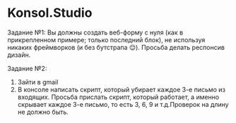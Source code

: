 # Konsol.Studio
Задание №1: Вы должны создать веб-форму с нуля (как в прикрепленном примере; только последний блок), не используя 
никаких фреймворков (и без бутстрапа 😌). Просьба делать респонсив дизайн.

Задание №2:
1) Зайти в gmail
2) В консоле написать скрипт, который убирает каждое 3-е письмо из входящих.
Просьба прислать скрипт, который работает, а именно скрывает каждое 3-е письмо,
то есть 3, 6, 9 и т.д.Проверок на длину не должно быть.
